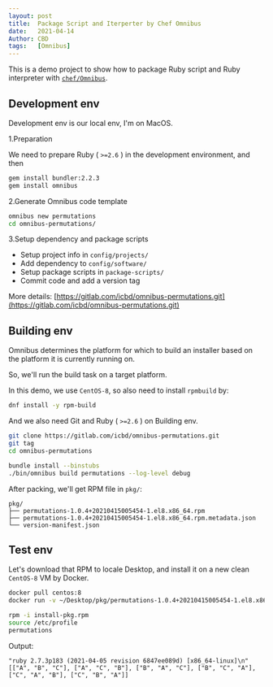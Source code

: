 ```yaml
---
layout: post
title:  Package Script and Iterperter by Chef Omnibus
date:   2021-04-14
Author: CBD
tags:   [Omnibus]
---
```


This is a demo project to show how to package Ruby script and Ruby interpreter with [`chef/Omnibus`](https://github.com/chef/omnibus).

## Development env

Development env is our local env, I'm on MacOS.

1.Preparation

  We need to prepare Ruby ( `>=2.6` ) in the development environment, and then

  ```sh
  gem install bundler:2.2.3
  gem install omnibus
  ```

2.Generate Omnibus code template

  ```sh
  omnibus new permutations
  cd omnibus-permutations/
  ```

3.Setup dependency and package scripts

* Setup project info in `config/projects/`
* Add dependency to `config/software/`
* Setup package scripts in `package-scripts/`
* Commit code and add a version tag

More details: [https://gitlab.com/icbd/omnibus-permutations.git](https://gitlab.com/icbd/omnibus-permutations.git)

## Building env

Omnibus determines the platform for which to build an installer based on the platform it is currently running on.

So, we'll run the build task on a target platform.

In this demo, we use `CentOS-8`, so also need to install `rpmbuild` by:

```sh
dnf install -y rpm-build
```

And we also need Git and Ruby ( `>=2.6` ) on Building env.

```sh
git clone https://gitlab.com/icbd/omnibus-permutations.git
git tag
cd omnibus-permutations

bundle install --binstubs
./bin/omnibus build permutations --log-level debug
```

After packing, we'll get RPM file in `pkg/`:

```text
pkg/
├── permutations-1.0.4+20210415005454-1.el8.x86_64.rpm
├── permutations-1.0.4+20210415005454-1.el8.x86_64.rpm.metadata.json
└── version-manifest.json
```

## Test env

Let's download that RPM to locale Desktop, and install it on a new clean `CentOS-8` VM by Docker.

```sh
docker pull centos:8
docker run -v ~/Desktop/pkg/permutations-1.0.4+20210415005454-1.el8.x86_64.rpm:/install-pkg.rpm -it centos:8 bash
```

```sh
rpm -i install-pkg.rpm
source /etc/profile
permutations
```

Output:

```text
"ruby 2.7.3p183 (2021-04-05 revision 6847ee089d) [x86_64-linux]\n"
[["A", "B", "C"], ["A", "C", "B"], ["B", "A", "C"], ["B", "C", "A"], ["C", "A", "B"], ["C", "B", "A"]]
```
